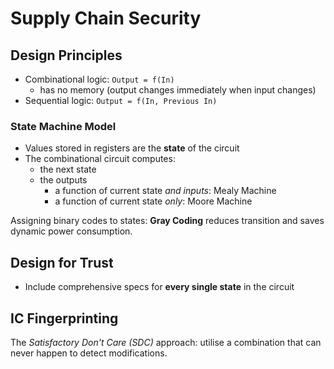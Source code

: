 # Supply Chain Security

## Design Principles

- Combinational logic: `Output = f(In)`
  - has no memory (output changes immediately when input changes)
- Sequential logic: `Output = f(In, Previous In)`

### State Machine Model

- Values stored in registers are the **state** of the circuit
- The combinational circuit computes:
  - the next state
  - the outputs
    - a function of current state _and inputs_: Mealy Machine
    - a function of current state _only_: Moore Machine

Assigning binary codes to states: **Gray Coding** reduces transition and saves dynamic power consumption.

## Design for Trust

- Include comprehensive specs for **every single state** in the circuit

## IC Fingerprinting

The _Satisfactory Don't Care (SDC)_ approach: utilise a combination that can never happen to detect modifications.
